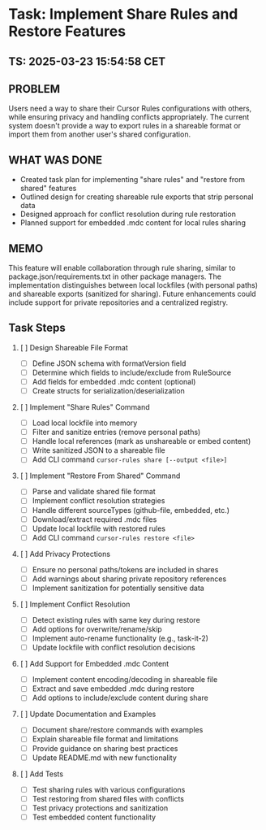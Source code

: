 # Task: Implement Share Rules and Restore Features

## TS: 2025-03-23 15:54:58 CET

## PROBLEM

Users need a way to share their Cursor Rules configurations with others, while ensuring privacy and handling conflicts appropriately. The current system doesn't provide a way to export rules in a shareable format or import them from another user's shared configuration.

## WHAT WAS DONE

- Created task plan for implementing "share rules" and "restore from shared" features
- Outlined design for creating shareable rule exports that strip personal data
- Designed approach for conflict resolution during rule restoration
- Planned support for embedded .mdc content for local rules sharing

## MEMO

This feature will enable collaboration through rule sharing, similar to package.json/requirements.txt in other package managers. The implementation distinguishes between local lockfiles (with personal paths) and shareable exports (sanitized for sharing). Future enhancements could include support for private repositories and a centralized registry.

## Task Steps

1. [ ] Design Shareable File Format

   - [ ] Define JSON schema with formatVersion field
   - [ ] Determine which fields to include/exclude from RuleSource
   - [ ] Add fields for embedded .mdc content (optional)
   - [ ] Create structs for serialization/deserialization

2. [ ] Implement "Share Rules" Command

   - [ ] Load local lockfile into memory
   - [ ] Filter and sanitize entries (remove personal paths)
   - [ ] Handle local references (mark as unshareable or embed content)
   - [ ] Write sanitized JSON to a shareable file
   - [ ] Add CLI command `cursor-rules share [--output <file>]`

3. [ ] Implement "Restore From Shared" Command

   - [ ] Parse and validate shared file format
   - [ ] Implement conflict resolution strategies
   - [ ] Handle different sourceTypes (github-file, embedded, etc.)
   - [ ] Download/extract required .mdc files
   - [ ] Update local lockfile with restored rules
   - [ ] Add CLI command `cursor-rules restore <file>`

4. [ ] Add Privacy Protections

   - [ ] Ensure no personal paths/tokens are included in shares
   - [ ] Add warnings about sharing private repository references
   - [ ] Implement sanitization for potentially sensitive data

5. [ ] Implement Conflict Resolution

   - [ ] Detect existing rules with same key during restore
   - [ ] Add options for overwrite/rename/skip
   - [ ] Implement auto-rename functionality (e.g., task-it-2)
   - [ ] Update lockfile with conflict resolution decisions

6. [ ] Add Support for Embedded .mdc Content

   - [ ] Implement content encoding/decoding in shareable file
   - [ ] Extract and save embedded .mdc during restore
   - [ ] Add options to include/exclude content during share

7. [ ] Update Documentation and Examples

   - [ ] Document share/restore commands with examples
   - [ ] Explain shareable file format and limitations
   - [ ] Provide guidance on sharing best practices
   - [ ] Update README.md with new functionality

8. [ ] Add Tests
   - [ ] Test sharing rules with various configurations
   - [ ] Test restoring from shared files with conflicts
   - [ ] Test privacy protections and sanitization
   - [ ] Test embedded content functionality
